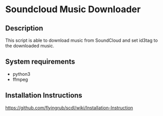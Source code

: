 # Soundcloud Music Downloader
## Description

This script is able to download music from SoundCloud and set id3tag to the downloaded music.


## System requirements

* python3
* ffmpeg

## Installation Instructions
https://github.com/flyingrub/scdl/wiki/Installation-Instruction
